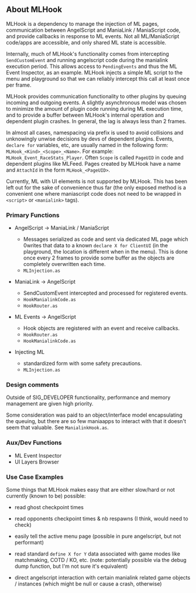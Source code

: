 ## About MLHook

MLHook is a dependency to manage the injection of ML pages, communication between AngelScript and ManiaLink / ManiaScript code, and provide callbacks in response to ML events. Not all ML/ManiaScript code/apps are accessible, and only shared ML state is accessible.

Internally, much of MLHook's functionality comes from intercepting `SendCustomEvent` and running angelscript code during the manialink execution period.
This allows access to `PendingEvents` and thus the ML Event Inspector, as an example.
MLHook injects a simple ML script to the menu and playground so that we can reliably intercept this call at least once per frame.

MLHook provides communication functionality to other plugins by queuing incoming and outgoing events. A slightly asynchronous model was chosen to minimize the amount of plugin code running during ML execution time, and to provide a buffer between MLHook's internal operation and dependent plugin crashes. In general, the lag is always less than 2 frames.

In almost all cases, namespacing via prefix is used to avoid collisions and unknowingly unwise decisions by devs of dependent plugins.
Events, `declare for` variables, etc, are usually named in the following form: `MLHook_<Kind>_<Scope>_<Name>`.
For example: `MLHook_Event_RaceStats_Player`.
Often `Scope` is called `PageUID` in code and dependent plugins like MLFeed.
Pages created by MLHook have a name and `AttachId` in the form `MLHook_<PageUID>`.

Currently, ML with UI elements is not supported by MLHook.
This has been left out for the sake of convenience thus far (the only exposed method is a convenient one where maniascript code does not need to be wrapped in `<script>` or `<manialink>` tags).

### Primary Functions

- AngelScript -> ManiaLink / ManiaScript
  - Messages serialized as code and sent via dedicated ML page which 0writes that data to a known `declare X for ClientUI` (in the playground, the location is different when in the menu). This is done once every 2 frames to provide some buffer as the objects are completely overwritten each time.
  - `MLInjection.as`

- ManiaLink -> AngelScript
  - SendCustomEvent intercepted and processed for registered events.
  - `HookManialinkCode.as`
  - `HookRouter.as`

- ML Events -> AngelScript
  - Hook objects are registered with an event and receive callbacks.
  - `HookRouter.as`
  - `HookManialinkCode.as`

- Injecting ML
  - standardized form with some safety precautions.
  - `MLInjection.as`

### Design comments

Outside of SIG_DEVELOPER functionality, performance and memory management are given high priority.

Some consideration was paid to an object/interface model encapsulating the queuing, but there are so few maniaapps to interact with that it doesn't seem that valuable. See `ManialinkHook.as`.

### Aux/Dev Functions

- ML Event Inspector
- UI Layers Browser

### Use Case Examples

Some things that MLHook makes easy that are either slow/hard or not currently (known to be) possible:

- read ghost checkpoint times

- read opponents checkpoint times & nb respawns (I think, would need to check)

- easily tell the active menu page (possible in pure angelscript, but not performant)

- read standard `define X for Y` data associated with game modes like matchmaking, COTD / KO, etc. (note: potentially possible via the debug dump function, but I'm not sure it's equivalent)

- direct angelscript interaction with certain manialink related game objects / instances (which might be null or cause a crash, otherwise)

